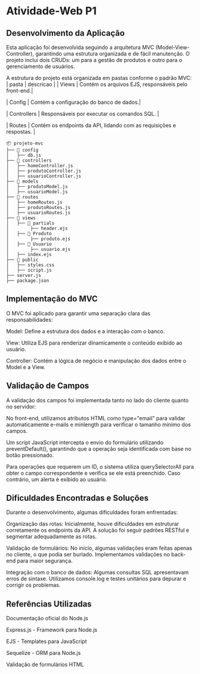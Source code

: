 # Atividade-Web P1

## Desenvolvimento da Aplicação

Esta aplicação foi desenvolvida seguindo a arquitetura MVC (Model-View-Controller), garantindo uma estrutura organizada e de fácil manutenção. O projeto inclui dois CRUDs: um para a gestão de produtos e outro para o gerenciamento de usuários.

A estrutura do projeto está organizada em pastas conforme o padrão MVC:
| pasta | descricao |
| Views | Contém os arquivos EJS, responsáveis pelo front-end.|

| Config | Contém a configuração do banco de dados.|

| Controllers | Responsáveis por executar os comandos SQL. |

| Routes | Contém os endpoints da API, lidando com as requisições e respostas. |

```
📦 projeto-mvc
├── 📂 config
│   ├── db.js
├── 📂 controllers
│   ├── homeController.js
│   ├── produtoController.js
│   ├── usuarioController.js
├── 📂 models
│   ├── produtoModel.js
│   ├── usuarioModel.js
├── 📂 routes
│   ├── homeRoutes.js
│   ├── produtoRoutes.js
│   ├── usuarioRoutes.js
├── 📂 views
│   ├── 📂 partials
│        ├── header.ejs
│   ├── 📂 Produto
│        ├── produto.ejs
│   ├── 📂 Usuario
│        ├── usuario.ejs
│   ├── index.ejs
├── 📂 public
│   ├── styles.css
│   ├── script.js
├── server.js
├── package.json
```

## Implementação do MVC

O MVC foi aplicado para garantir uma separação clara das responsabilidades:

Model: Define a estrutura dos dados e a interação com o banco.

View: Utiliza EJS para renderizar dinamicamente o conteúdo exibido ao usuário.

Controller: Contém a lógica de negócio e manipulação dos dados entre o Model e a View.

## Validação de Campos

A validação dos campos foi implementada tanto no lado do cliente quanto no servidor:

No front-end, utilizamos atributos HTML como type="email" para validar automaticamente e-mails e minlength para verificar o tamanho mínimo dos campos.

Um script JavaScript intercepta o envio do formulário utilizando preventDefault(), garantindo que a operação seja identificada com base no botão pressionado.

Para operações que requerem um ID, o sistema utiliza querySelectorAll para obter o campo correspondente e verifica se ele está preenchido. Caso contrário, um alerta é exibido ao usuário.

## Dificuldades Encontradas e Soluções

Durante o desenvolvimento, algumas dificuldades foram enfrentadas:

Organização das rotas: Inicialmente, houve dificuldades em estruturar corretamente os endpoints da API. A solução foi seguir padrões RESTful e segmentar adequadamente as rotas.

Validação de formulários: No início, algumas validações eram feitas apenas no cliente, o que podia ser burlado. Implementamos validações no back-end para maior segurança.

Integração com o banco de dados: Algumas consultas SQL apresentavam erros de sintaxe. Utilizamos console.log e testes unitários para depurar e corrigir os problemas.

## Referências Utilizadas

Documentação oficial do Node.js

Express.js - Framework para Node.js

EJS - Templates para JavaScript

Sequelize - ORM para Node.js

Validação de formulários HTML


